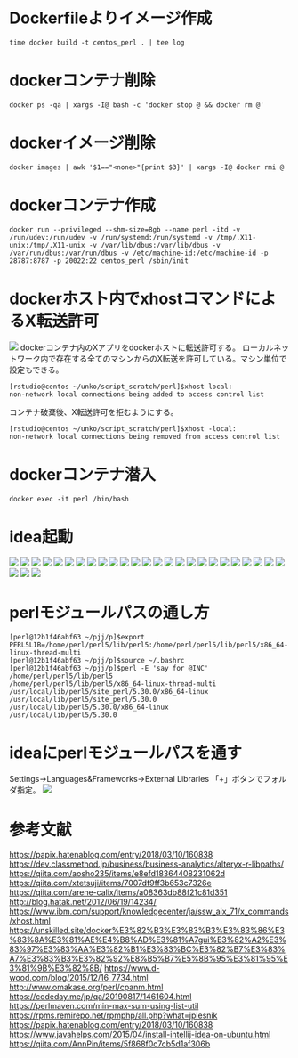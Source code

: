 # Dockerfileよりイメージ作成
```
time docker build -t centos_perl . | tee log
``` 

# dockerコンテナ削除
```
docker ps -qa | xargs -I@ bash -c 'docker stop @ && docker rm @'
```

# dockerイメージ削除
```
docker images | awk '$1=="<none>"{print $3}' | xargs -I@ docker rmi @
```

# dockerコンテナ作成
```
docker run --privileged --shm-size=8gb --name perl -itd -v /run/udev:/run/udev -v /run/systemd:/run/systemd -v /tmp/.X11-unix:/tmp/.X11-unix -v /var/lib/dbus:/var/lib/dbus -v /var/run/dbus:/var/run/dbus -v /etc/machine-id:/etc/machine-id -p 28787:8787 -p 20022:22 centos_perl /sbin/init
``` 

# dockerホスト内でxhostコマンドによるX転送許可

![](./1.png)
dockerコンテナ内のXアプリをdockerホストに転送許可する。
ローカルネットワーク内で存在する全てのマシンからのX転送を許可している。マシン単位で設定もできる。
```
[rstudio@centos ~/unko/script_scratch/perl]$xhost local:
non-network local connections being added to access control list
```
コンテナ破棄後、X転送許可を拒むようにする。
```
[rstudio@centos ~/unko/script_scratch/perl]$xhost -local:
non-network local connections being removed from access control list
```

# dockerコンテナ潜入
```
docker exec -it perl /bin/bash
```

# idea起動
![](./2.png)
![](./3.png)
![](./4.png)
![](./5.png)
![](./6.png)
![](./7.png)
![](./8.png)
![](./9.png)
![](./10.png)
![](./11.png)
![](./12.png)
![](./13.png)
![](./14.png)
![](./15.png)
![](./16.png)
![](./17.png)
![](./18.png)
![](./19.png)
![](./20.png)
![](./21.png)
![](./22.png)
![](./23.png)
![](./24.png)
![](./25.png)
![](./26.png)
![](./27.png)
![](./28.png)
![](./29.png)

# perlモジュールパスの通し方
```
[perl@12b1f46abf63 ~/pjj/p]$export PERL5LIB=/home/perl/perl5/lib/perl5:/home/perl/perl5/lib/perl5/x86_64-linux-thread-multi
[perl@12b1f46abf63 ~/pjj/p]$source ~/.bashrc
[perl@12b1f46abf63 ~/pjj/p]$perl -E 'say for @INC'
/home/perl/perl5/lib/perl5
/home/perl/perl5/lib/perl5/x86_64-linux-thread-multi
/usr/local/lib/perl5/site_perl/5.30.0/x86_64-linux
/usr/local/lib/perl5/site_perl/5.30.0
/usr/local/lib/perl5/5.30.0/x86_64-linux
/usr/local/lib/perl5/5.30.0
```

# ideaにperlモジュールパスを通す
Settings->Languages&Frameworks->External Libraries
「+」ボタンでフォルダ指定。
![](./30.png)

# 参考文献
https://papix.hatenablog.com/entry/2018/03/10/160838
https://dev.classmethod.jp/business/business-analytics/alteryx-r-libpaths/
https://qiita.com/aosho235/items/e8efd18364408231062d
https://qiita.com/xtetsuji/items/7007df9ff3b653c7326e
https://qiita.com/arene-calix/items/a08363db88f21c81d351
http://blog.hatak.net/2012/06/19/14234/
https://www.ibm.com/support/knowledgecenter/ja/ssw_aix_71/x_commands/xhost.html
https://unskilled.site/docker%E3%82%B3%E3%83%B3%E3%83%86%E3%83%8A%E3%81%AE%E4%B8%AD%E3%81%A7gui%E3%82%A2%E3%83%97%E3%83%AA%E3%82%B1%E3%83%BC%E3%82%B7%E3%83%A7%E3%83%B3%E3%82%92%E8%B5%B7%E5%8B%95%E3%81%95%E3%81%9B%E3%82%8B/
https://www.d-wood.com/blog/2015/12/16_7734.html
http://www.omakase.org/perl/cpanm.html
https://codeday.me/jp/qa/20190817/1461604.html
https://perlmaven.com/min-max-sum-using-list-util
https://rpms.remirepo.net/rpmphp/all.php?what=jplesnik
https://papix.hatenablog.com/entry/2018/03/10/160838
https://www.javahelps.com/2015/04/install-intellij-idea-on-ubuntu.html
https://qiita.com/AnnPin/items/5f868f0c7cb5d1af306b
